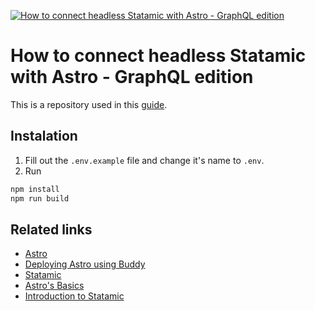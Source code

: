 [![How to connect headless Statamic with Astro - GraphQL edition](https://user-images.githubusercontent.com/2342458/189666309-04625ce9-8aa7-4513-b1d8-7fef6a154a85.png)](https://buddy.works/guides/statamic-graphql)

# How to connect headless Statamic with Astro - GraphQL edition

This is a repository used in this [guide](https://buddy.works/guides/statamic-graphql).

## Instalation

1. Fill out the `.env.example` file and change it's name to `.env`.
2. Run

```bash
npm install
npm run build
```

## Related links

- [Astro](https://astro.build)
- [Deploying Astro using Buddy](https://docs.astro.build/en/guides/deploy/buddy/)
- [Statamic](https://statamic.com/)
- [Astro's Basics](https://buddy.works/guides/introduction-to-astro)
- [Introduction to Statamic](https://buddy.works/guides/introduction-to-statamic)
